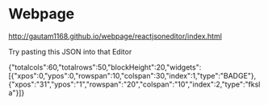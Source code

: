 Webpage
=======
http://gautam1168.github.io/webpage/reactjsoneditor/index.html

Try pasting this JSON into that Editor

{"totalcols":60,"totalrows":50,"blockHeight":20,"widgets":[{"xpos":0,"ypos":0,"rowspan":10,"colspan":30,"index":1,"type":"BADGE"},{"xpos":"31","ypos":"1","rowspan":"20","colspan":"10","index":2,"type":"fksla"}]}
